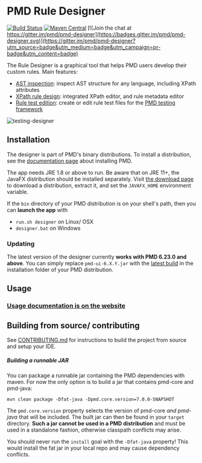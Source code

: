 # PMD Rule Designer

[![Build Status](https://travis-ci.com/pmd/pmd-designer.svg?branch=master)](https://travis-ci.com/pmd/pmd-designer) 
[![Maven Central](https://img.shields.io/maven-central/v/net.sourceforge.pmd/pmd-ui.svg)](https://maven-badges.herokuapp.com/maven-central/net.sourceforge.pmd/pmd-ui)
[![Join the chat at https://gitter.im/pmd/pmd-designer](https://badges.gitter.im/pmd/pmd-designer.svg)](https://gitter.im/pmd/pmd-designer?utm_source=badge&utm_medium=badge&utm_campaign=pr-badge&utm_content=badge)



The Rule Designer is a graphical tool that helps PMD users develop their custom
rules. Main features:
* [AST inspection](https://pmd.github.io/latest/pmd_userdocs_extending_designer_reference.html#ast-inspection): inspect AST structure for any language, including XPath attributes
* [XPath rule design](https://pmd.github.io/latest/pmd_userdocs_extending_designer_reference.html#xpath-rule-design): integrated XPath editor, and rule metadata editor
* [Rule test edition](https://pmd.github.io/latest/pmd_userdocs_extending_designer_reference.html#testing-a-rule): create or edit rule test files for the [PMD testing framework](https://pmd.github.io/latest/pmd_userdocs_extending_testing.html)


![testing-designer](https://user-images.githubusercontent.com/24524930/61461094-504a7900-a970-11e9-822e-30cc121b568c.gif)


## Installation

The designer is part of PMD's binary distributions. To install a distribution, see the [documentation page](https://pmd.github.io/latest/pmd_userdocs_installation.html) about installing PMD.

The app needs JRE 1.8 or above to run. Be aware that on JRE 11+, the JavaFX distribution should be installed separately. Visit [the download page](https://gluonhq.com/products/javafx/) to download a distribution, extract it, and set the `JAVAFX_HOME` environment variable.

If the `bin` directory of your PMD distribution is on your shell's path, then you can **launch the app** with
* `run.sh designer` on Linux/ OSX
* `designer.bat` on Windows

### Updating

The latest version of the designer currently **works with PMD 6.23.0 and above**.
You can simply replace `pmd-ui-6.X.Y.jar` with the [latest build](https://github.com/pmd/pmd-designer/releases/latest) in the installation folder of your
PMD distribution.

## Usage

### [Usage documentation is on the website](https://pmd.github.io/latest/pmd_userdocs_extending_designer_reference.html)

## Building from source/ contributing

See [CONTRIBUTING.md](CONTRIBUTING.md) for instructions to build the project from source and setup your IDE.


##### Building a runnable JAR

You can package a runnable jar containing the PMD dependencies with maven. For
now the only option is to build a jar that contains pmd-core and pmd-java:

```
mvn clean package -Dfat-java -Dpmd.core.version=7.0.0-SNAPSHOT
```
The `pmd.core.version` property selects the version of pmd-core *and pmd-java*
that will be included. The built jar can then be found in your `target` directory.
**Such a jar cannot be used in a PMD distribution** and must be used in a
standalone fashion, otherwise classpath conflicts may arise.

You should never run the `install` goal with the `-Dfat-java` property! This
would install the fat jar in your local repo and may cause dependency conflicts.

